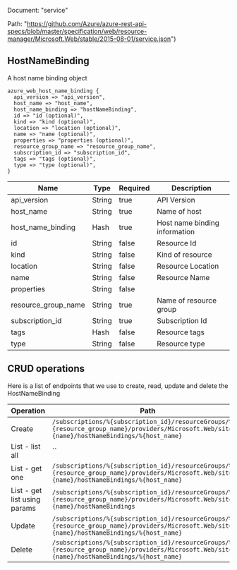 Document: "service"


Path: "https://github.com/Azure/azure-rest-api-specs/blob/master/specification/web/resource-manager/Microsoft.Web/stable/2015-08-01/service.json")

## HostNameBinding

A host name binding object

```puppet
azure_web_host_name_binding {
  api_version => "api_version",
  host_name => "host_name",
  host_name_binding => "hostNameBinding",
  id => "id (optional)",
  kind => "kind (optional)",
  location => "location (optional)",
  name => "name (optional)",
  properties => "properties (optional)",
  resource_group_name => "resource_group_name",
  subscription_id => "subscription_id",
  tags => "tags (optional)",
  type => "type (optional)",
}
```

| Name        | Type           | Required       | Description       |
| ------------- | ------------- | ------------- | ------------- |
|api_version | String | true | API Version |
|host_name | String | true | Name of host |
|host_name_binding | Hash | true | Host name binding information |
|id | String | false | Resource Id |
|kind | String | false | Kind of resource |
|location | String | false | Resource Location |
|name | String | false | Resource Name |
|properties | String | false |  |
|resource_group_name | String | true | Name of resource group |
|subscription_id | String | true | Subscription Id |
|tags | Hash | false | Resource tags |
|type | String | false | Resource type |



## CRUD operations

Here is a list of endpoints that we use to create, read, update and delete the HostNameBinding

| Operation | Path | Verb | Description | OperationID |
| ------------- | ------------- | ------------- | ------------- | ------------- |
|Create|`/subscriptions/%{subscription_id}/resourceGroups/%{resource_group_name}/providers/Microsoft.Web/sites/%{name}/hostNameBindings/%{host_name}`|Put||Sites_CreateOrUpdateSiteHostNameBinding|
|List - list all|``||||
|List - get one|`/subscriptions/%{subscription_id}/resourceGroups/%{resource_group_name}/providers/Microsoft.Web/sites/%{name}/hostNameBindings/%{host_name}`|Get||Sites_GetSiteHostNameBinding|
|List - get list using params|`/subscriptions/%{subscription_id}/resourceGroups/%{resource_group_name}/providers/Microsoft.Web/sites/%{name}/hostNameBindings`|Get||Sites_GetSiteHostNameBindings|
|Update|`/subscriptions/%{subscription_id}/resourceGroups/%{resource_group_name}/providers/Microsoft.Web/sites/%{name}/hostNameBindings/%{host_name}`|Put||Sites_CreateOrUpdateSiteHostNameBinding|
|Delete|`/subscriptions/%{subscription_id}/resourceGroups/%{resource_group_name}/providers/Microsoft.Web/sites/%{name}/hostNameBindings/%{host_name}`|Delete||Sites_DeleteSiteHostNameBinding|
